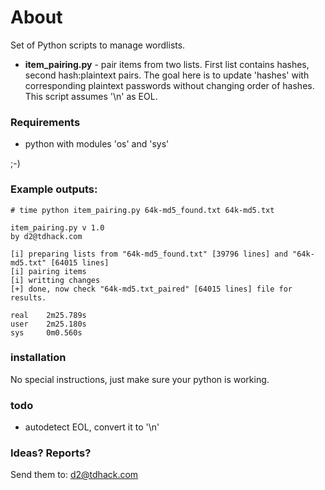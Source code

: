 # About

Set of Python scripts to manage wordlists.

* **item_pairing.py** - pair items from two lists. First list contains hashes, second hash:plaintext pairs. The goal here is to update 'hashes' with corresponding plaintext passwords without changing order of hashes. This script assumes '\n' as EOL.

### Requirements

* python with modules 'os' and 'sys'

;-)

### Example outputs:
```
# time python item_pairing.py 64k-md5_found.txt 64k-md5.txt

item_pairing.py v 1.0
by d2@tdhack.com

[i] preparing lists from "64k-md5_found.txt" [39796 lines] and "64k-md5.txt" [64015 lines]
[i] pairing items
[i] writting changes
[+] done, now check "64k-md5.txt_paired" [64015 lines] file for results.

real    2m25.789s
user    2m25.180s
sys     0m0.560s
```
### installation
No special instructions, just make sure your python is working.

### todo
* autodetect EOL, convert it to '\n'

### Ideas? Reports?

Send them to: d2@tdhack.com
